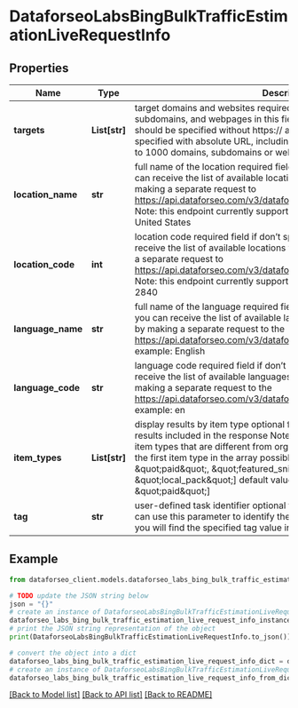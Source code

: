 # DataforseoLabsBingBulkTrafficEstimationLiveRequestInfo


## Properties

Name | Type | Description | Notes
------------ | ------------- | ------------- | -------------
**targets** | **List[str]** | target domains and websites required field you can specify domains, subdomains, and webpages in this field; domains and subdomains should be specified without https:// and www.; pages should be specified with absolute URL, including https:// and www.; you can set up to 1000 domains, subdomains or webpages | [optional] 
**location_name** | **str** | full name of the location required field if don’t specify location_code you can receive the list of available locations with their location_name by making a separate request to https://api.dataforseo.com/v3/dataforseo_labs/locations_and_languages; Note: this endpoint currently supports the US location only; example: United States | [optional] 
**location_code** | **int** | location code required field if don’t specify location_name you can receive the list of available locations with their location_code by making a separate request to https://api.dataforseo.com/v3/dataforseo_labs/locations_and_languages; Note: this endpoint currently supports the US location only; example: 2840 | [optional] 
**language_name** | **str** | full name of the language required field if don’t specify language_code you can receive the list of available languages with their language_name by making a separate request to the https://api.dataforseo.com/v3/dataforseo_labs/locations_and_languages example: English | [optional] 
**language_code** | **str** | language code required field if don’t specify language_name you can receive the list of available languages with their language_code by making a separate request to the https://api.dataforseo.com/v3/dataforseo_labs/locations_and_languages example: en | [optional] 
**item_types** | **List[str]** | display results by item type optional field indicates the type of search results included in the response Note: if the item_types array contains item types that are different from organic, the results will be ordered by the first item type in the array possible values: [\&quot;organic\&quot;, \&quot;paid\&quot;, \&quot;featured_snippet\&quot;, \&quot;local_pack\&quot;] default value: [\&quot;organic\&quot;, \&quot;paid\&quot;] | [optional] 
**tag** | **str** | user-defined task identifier optional field the character limit is 255 you can use this parameter to identify the task and match it with the result you will find the specified tag value in the data object of the response | [optional] 

## Example

```python
from dataforseo_client.models.dataforseo_labs_bing_bulk_traffic_estimation_live_request_info import DataforseoLabsBingBulkTrafficEstimationLiveRequestInfo

# TODO update the JSON string below
json = "{}"
# create an instance of DataforseoLabsBingBulkTrafficEstimationLiveRequestInfo from a JSON string
dataforseo_labs_bing_bulk_traffic_estimation_live_request_info_instance = DataforseoLabsBingBulkTrafficEstimationLiveRequestInfo.from_json(json)
# print the JSON string representation of the object
print(DataforseoLabsBingBulkTrafficEstimationLiveRequestInfo.to_json())

# convert the object into a dict
dataforseo_labs_bing_bulk_traffic_estimation_live_request_info_dict = dataforseo_labs_bing_bulk_traffic_estimation_live_request_info_instance.to_dict()
# create an instance of DataforseoLabsBingBulkTrafficEstimationLiveRequestInfo from a dict
dataforseo_labs_bing_bulk_traffic_estimation_live_request_info_from_dict = DataforseoLabsBingBulkTrafficEstimationLiveRequestInfo.from_dict(dataforseo_labs_bing_bulk_traffic_estimation_live_request_info_dict)
```
[[Back to Model list]](../README.md#documentation-for-models) [[Back to API list]](../README.md#documentation-for-api-endpoints) [[Back to README]](../README.md)



